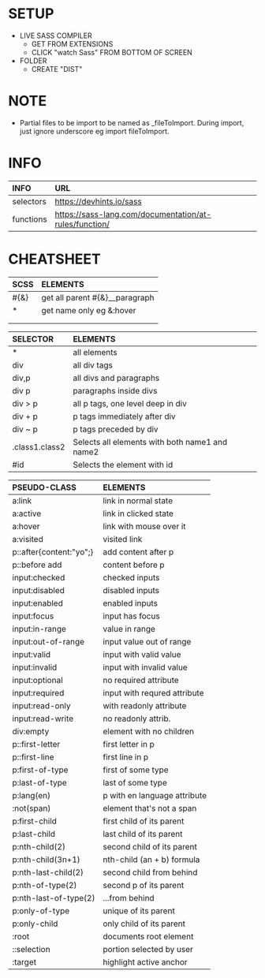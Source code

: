 # SETUP
- LIVE SASS COMPILER
    - GET FROM EXTENSIONS
    - CLICK "watch Sass" FROM BOTTOM OF SCREEN
- FOLDER
    - CREATE "DIST"

# NOTE
- Partial files to be import to be named as _fileToImport. During import, just ignore underscore eg import fileToImport. 


# INFO
| INFO        |URL  |
| :---        |:----  |
| selectors |https://devhints.io/sass
| functions | https://sass-lang.com/documentation/at-rules/function/

# CHEATSHEET


| SCSS | ELEMENTS
| :---        |:----  |
| #{&} | get all parent #{&}__paragraph 
|  * | get name only eg &:hover
|  |
|  |

| SELECTOR | ELEMENTS
| :---        |:----  |
|* | all elements
| div | all div tags
| div,p | all divs and paragraphs
| div p | paragraphs inside divs
| div > p | all p tags, one level deep in div
| div + p | p tags immediately after div
| div ~ p | p tags preceded by div
|.class1.class2 | Selects all elements with both name1 and name2
| #id  | Selects the element with id


| PSEUDO-CLASS | ELEMENTS
| :---        |:----  |
| a:link | link in normal state
| a:active | link in clicked state
| a:hover | link with mouse over it
| a:visited | visited link
| p::after{content:"yo";} | add content after p
| p::before add | content before p
| input:checked | checked inputs
| input:disabled | disabled inputs
| input:enabled | enabled inputs
| input:focus | input has focus
| input:in-range | value in range
| input:out-of-range | input value out of range
| input:valid | input with valid value
| input:invalid | input with invalid value
| input:optional | no required attribute
| input:required | input with requred attribute
| input:read-only | with readonly attribute
| input:read-write | no readonly attrib.
| div:empty | element with no children
| p::first-letter | first letter in p
| p::first-line | first line in p
| p:first-of-type | first of some type
| p:last-of-type | last of some type
| p:lang(en) | p with en language attribute
| :not(span) | element that's not a span
| p:first-child | first child of its parent
| p:last-child | last child of its parent
| p:nth-child(2) | second child of its parent
| p:nth-child(3n+1) | nth-child (an + b) formula
| p:nth-last-child(2) | second child from behind
| p:nth-of-type(2) | second p of its parent
| p:nth-last-of-type(2) | ...from behind
| p:only-of-type | unique of its parent
| p:only-child | only child of its parent
| :root | documents root element
| ::selection | portion selected by user
| :target | highlight active anchor